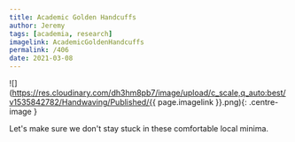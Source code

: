```yaml
---
title: Academic Golden Handcuffs
author: Jeremy
tags: [academia, research]
imagelink: AcademicGoldenHandcuffs
permalink: /406
date: 2021-03-08
---
```


![](https://res.cloudinary.com/dh3hm8pb7/image/upload/c_scale,q_auto:best/v1535842782/Handwaving/Published/{{ page.imagelink }}.png){: .centre-image }

Let's make sure we don't stay stuck in these comfortable local minima.

